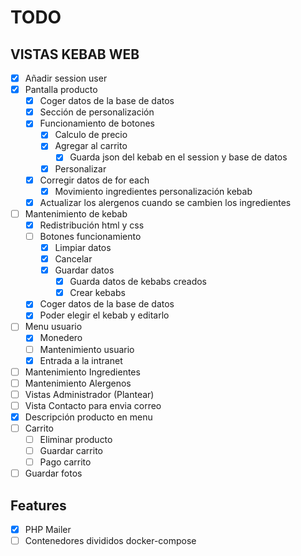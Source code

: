 # TODO

## VISTAS KEBAB WEB
- [x] Añadir session user
- [x] Pantalla producto
    - [x] Coger datos de la base de datos
    - [x] Sección de personalización
    - [x] Funcionamiento de botones
      - [x] Calculo de precio
      - [x] Agregar al carrito
        - [x] Guarda json del kebab en el session y base de datos
      - [x] Personalizar
    - [x] Corregir datos de for each
      - [x] Movimiento ingredientes personalización kebab
    - [x] Actualizar los alergenos cuando se cambien los ingredientes
- [ ] Mantenimiento de kebab
    - [x] Redistribución html y css
    - [ ] Botones funcionamiento
      - [x] Limpiar datos
      - [x] Cancelar
      - [x] Guardar datos
        - [x] Guarda datos de kebabs creados
        - [x] Crear kebabs
    - [x] Coger datos de la base de datos
    - [x] Poder elegir el kebab y editarlo
- [ ] Menu usuario
    - [x] Monedero
    - [ ] Mantenimiento usuario
    - [x] Entrada a la intranet
- [ ] Mantenimiento Ingredientes
- [ ] Mantenimiento Alergenos
- [ ] Vistas Administrador (Plantear)
- [ ] Vista Contacto para envia correo
- [x] Descripción producto en menu
- [ ] Carrito
  - [ ] Eliminar producto
  - [ ] Guardar carrito
  - [ ] Pago carrito
- [ ] Guardar fotos

## Features
- [x] PHP Mailer
- [ ] Contenedores divididos docker-compose